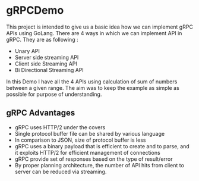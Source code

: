 # gRPCDemo

This project is intended to give us a basic idea how we can implement gRPC APIs using GoLang. 
There are 4 ways in which we can implement API in gRPC. They are as following :
- Unary API
- Server side streaming API
- Client side Streaming API
- Bi Directional Streaming API

In this Demo I have all the 4 APIs using calculation of sum of numbers between a given range. The aim was to keep the example as simple as possible for purpose of understanding.

## gRPC Advantages

- gRPC uses HTTP/2 under the covers
- Single protocol buffer file can be shared by various language
- In comparison to JSON, size of protocol buffer is less
- gRPC uses a binary payload that is efficient to create and to parse, and it exploits HTTP/2 for efficient management of connections
- gRPC provide set of responses based on the type of result/error
- By proper planning architecture, the number of API hits from client to server can be reduced via streaming.

